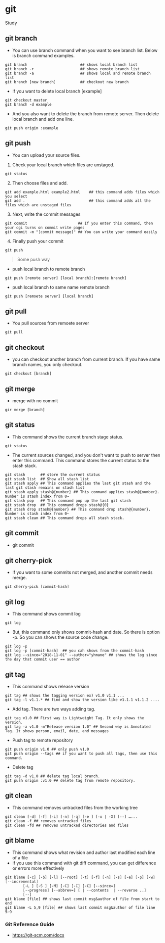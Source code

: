 # git
Study

## git branch
* You can use branch command when you want to see branch list. Below is branch command examples.

<pre><code>git branch                        ## shows local branch list
git branch -r                     ## shows remote branch list
git branch -a                     ## shows local and remote branch list 
git branch [new branch]           ## checkout new branch
</code></pre> 

* If you want to delete local branch [example]
<pre><code>git checkout master
git branch -d example
</code></pre> 

* And you also want to delete the branch from remote server.
Then delete local branch and add one line.
<pre><code>git push origin :example
</code></pre> 

## git push
* You can upload your source files. 
1. Check your local branch which files are unstaged.
<pre><code>git status</code></pre> 
2. Then choose files and add.
<pre><code>git add example.html example2.html    ## this command adds files which you select
git add .                             ## this command adds all the files which are unstaged files
</code></pre>
3. Next, write the commit messages
<pre><code>git commit                       ## If you enter this command, then your cgi turns on commit write pages
git commit -m "[commit message]" ## You can write your command easily</code></pre>
4. Finally push your commit
<pre><code>git push</code></pre>

> Some push way
* push local branch to remote branch
<pre><code>git push [remote server] [local branch]:[remote branch]</code></pre>

* push local branch to same name remote branch
<pre><code>git push [remoete server] [local branch]</code></pre>

## git pull
* You pull sources from remoete server
<pre><code>git pull</code></pre>

## git checkout
* you can checkout another branch from current branch. If you have same branch names, you only checkout.
<pre><code>git checkout [branch]</code></pre>

## git merge
* merge with no commit
<pre><code>gir merge [branch]</code></pre>

## git status
* This command shows the current branch stage status.
<pre><code>git status</code></pre>

* The current sources changed, and you don't want to push to server then enter this command. This command stores the current status to the stash stack.
<pre><code>git stash       ## store the current status
git stash list  ## Show all stash list
git stash apply ## This command applies the last git stash and the last git stash remains on stash list
git stash apply stash@{number} ## This command applies stash@{number}. Number is stash index from 0~
git stash pop   ## This command pop up the last git stash
git stash drop  ## This command drops stash@{0}
git stash drop stash@{number} ## This command drop stash@{number}. Number is stash index from 0~
git stash clean ## This command drops all stash stack.          
</code></pre>

## git commit
* git commit

## git cherry-pick
* If you want to some commits not merged, and another commit needs merge.
<pre><code>git cherry-pick [commit-hash]</code></pre>

## git log
* This command shows commit log
<pre><code>git log</code></pre>
* But, this command only shows commit-hash and date. So there is option -p. So you can shows the source code change.
<pre><code>git log -p
git log -p [commit-hash]  ## you cah shows from the commit-hash
git log --since="2018-11-01" --author="yhmane" ## shows the log since the day that commit user == author</code></pre>

## git tag
* This command shows release version
<pre><code>git tag ## shows the tagging version ex) v1.0 v1.1 ...
git tag -l v1.1.* ## find and show the version like v1.1.1 v1.1.2 ....
</code></pre>

* Add tag. There are two ways adding tag.
<pre><code>git tag v1.0 ## First way is Lightweight Tag. It only shows the version.
git tag -a v1.0 -m"Release version 1.0" ## Second way is Annotated Tag. It shows person, email, date, and messages
</code></pre>

* Push tag to remote repository
<pre><code>git push origin v1.0 ## only push v1.0
git push origin --tags ## if you want to push all tags, then use this command.
</code></pre>

* Delete tag
<pre><code>git tag -d v1.0 ## delete tag local branch.
git push origin :v1.0 ## delete tag from remote repository.
</code></pre>


## git clean
* This command removes untracked files from the working tree
<pre><code>git clean [-d] [-f] [-i] [-n] [-q] [-e <pattern>] [-x | -X] [--] <path>…​...
git clean -f ## removes untracked files
git clean -fd ## removes untracked directories and files
</code></pre>


## git blame
* This command shows what revision and author last modified each line of a file
* If you use this command with git diff command, you can get difference or errors more effectively
<pre><code>git blame [-c] [-b] [-l] [--root] [-t] [-f] [-n] [-s] [-e] [-p] [-w] [--incremental]
	    [-L <range>] [-S <revs-file>] [-M] [-C] [-C] [-C] [--since=<date>]
	    [--progress] [--abbrev=<n>] [<rev> | --contents <file> | --reverse <rev>..<rev>]
	    [--] <file>
git blame [file] ## shows last commit msg&author of file from start to end
git blame -L 5,9 [file] ## shows last commit msg&author of file line 5~9
</code></pre>


### Git Reference Guide
* https://git-scm.com/docs

